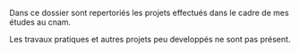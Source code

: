 Dans ce dossier sont repertoriés les projets
effectués dans le cadre de mes études au cnam.

Les travaux pratiques et autres projets peu 
developpés ne sont pas présent.
